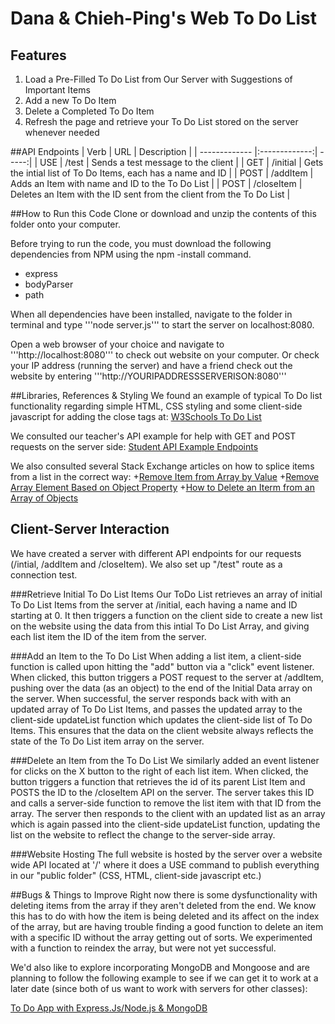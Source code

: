 # Dana & Chieh-Ping's Web To Do List

## Features
1. Load a Pre-Filled To Do List from Our Server with Suggestions of Important Items
2. Add a new To Do Item
3. Delete a Completed To Do Item
4. Refresh the page and retrieve your To Do List stored on the server whenever needed

##API Endpoints 
| Verb	        | URL           | Description  |
| ------------- |:-------------:| -----:|
| USE  		    | /test		    | Sends a test message to the client |
| GET	        | /initial      |   Gets the intial list of To Do Items, each has a name and ID |
| POST 		    | /addItem      |    Adds an Item with name and ID to the To Do List |
| POST 		    | /closeItem    |    Deletes an Item with the ID sent from the client from the To Do List |


##How to Run this Code
Clone or download and unzip the contents of this folder onto your computer. 

Before trying to run the code, you must download the following dependencies from NPM using the npm -install command.

+ express    
+ bodyParser
+ path

When all dependencies have been installed, navigate to the folder in terminal and type '''node server.js'''
to start the server on localhost:8080.

Open a web browser of your choice and navigate to 
'''http://localhost:8080''' to check out website on your computer. Or check your IP address (running the server) and have a friend check out the website by entering '''http://YOURIPADDRESSSERVERISON:8080'''

##Libraries, References & Styling
We found an example of typical To Do list functionality regarding simple HTML, CSS styling and some client-side javascript for adding the close tags at: [W3Schools To Do List](http://www.w3schools.com/howto/tryit.asp?filename=tryhow_js_todo)

We consulted our teacher's API example for help with GET and POST requests on the server side:
[Student API Example Endpoints](https://github.com/web-advanced-fall-2016/students-api-endpoints)

We also consulted several Stack Exchange articles on how to splice items from a list in the correct way:
+[Remove Item from Array by Value](http://stackoverflow.com/questions/3954438/remove-item-from-array-by-value)
+[Remove Array Element Based on Object Property](http://stackoverflow.com/questions/15287865/remove-array-element-based-on-object-property)
+[How to Delete an Iterm from an Array of Objects](http://stackoverflow.com/questions/5629914/how-to-delete-an-item-from-array-of-objects)

## Client-Server Interaction

We have created a server with different API endpoints for our requests (/intial, /addItem and /closeItem). We also set up "/test" route as a connection test.

###Retrieve Initial To Do List Items
Our ToDo List retrieves an array of initial To Do List Items from the server at /initial, each having a name and ID starting at 0. It then triggers a function on the client side to create a new list on the website using the data from this intial To Do List Array, and giving each list item the ID of the item from the server.

###Add an Item to the To Do List
When adding a list item, a client-side function is called upon hitting the "add" button via a "click" event listener. When clicked, this button triggers a POST request to the server at /addItem, pushing over the data (as an object) to the end of the Initial Data array on the server. When successful, the server responds back with with an updated array of To Do List Items, and passes the updated array to the client-side updateList function which updates the client-side list of To Do Items. This ensures that the data on the client website always reflects the state of the To Do List item array on the server.

###Delete an Item from the To Do List
We similarly added an event listener for clicks on the X button to the right of each list item. When clicked, the button triggers a function that retrieves the id of its parent List Item and POSTS the ID to the /closeItem API on the server. The server takes this ID and calls a server-side function to remove the list item with that ID from the array. The server then responds to the client with an updated list as an array which is again passed into the client-side updateList function, updating the list on the website to reflect the change to the server-side array. 

###Website Hosting
The full website is hosted by the server over a website wide API located at '/' where it does a USE command to publish everything in our "public folder" (CSS, HTML, client-side javascript etc.)

##Bugs & Things to Improve
Right now there is some dysfunctionality with deleting items from the array if they aren't deleted from the end. We know this has to do with how the item is being deleted and its affect on the index of the array, but are having trouble finding a good function to delete an item with a specific ID without the array getting out of sorts. We experimented with a function to reindex the array, but were not yet successful.

We'd also like to explore incorporating MongoDB and Mongoose and are planning to follow the following example to see if we can get it to work at a later date (since both of us want to work with servers for other classes): 

[To Do App with Express.Js/Node.js & MongoDB](https://webapplog.com/todo-app-with-express-jsnode-js-and-mongodb/)
